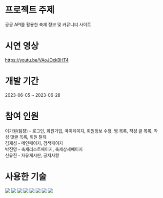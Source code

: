 # 프로젝트 주제
공공 API를 활용한 축제 정보 및 커뮤니티 사이트

# 시연 영상
https://youtu.be/VAoJOxkBHT4

# 개발 기간
2023-06-05 ~ 2023-06-28

# 참여 인원
이가원(팀장) - 로그인, 회원가입, 마이페이지, 회원정보 수정, 찜 목록, 작성 글 목록, 작성 댓글 목록, 회원 탈퇴 <br>
김재성 - 메인페이지, 검색페이지 <br>
박진영 - 축제리스트페이지, 축제상세페이지 <br>
신유진 - 자유게시판, 공지사항 <br>

# 사용한 기술
<img src="https://img.shields.io/badge/Visual Studio Code-007ACC?style=flat-square&logo=Visual Studio Code&logoColor=white"/> <img src="https://img.shields.io/badge/PHP-777BB4?style=flat-square&logo=php&logoColor=white"/> <img src="https://img.shields.io/badge/Laravel-FF2D20?style=flat-square&logo=Laravel&logoColor=white"/> <img src="https://img.shields.io/badge/MariaDB-003545?style=flat-square&logo=mariaDB&logoColor=white"/> <img src="https://img.shields.io/badge/HTML5-E34F26?style=flat-square&logo=html5&logoColor=white"/> <img src="https://img.shields.io/badge/CSS3-1572B6?style=flat-square&logo=css3&logoColor=white"/> <img src="https://img.shields.io/badge/JavaScript-F7DF1E?style=flat-square&logo=javascript&logoColor=black"/> <img src="https://img.shields.io/badge/Bootstrap-7952B3?style=flat-square&logo=bootstrap&logoColor=white"/>